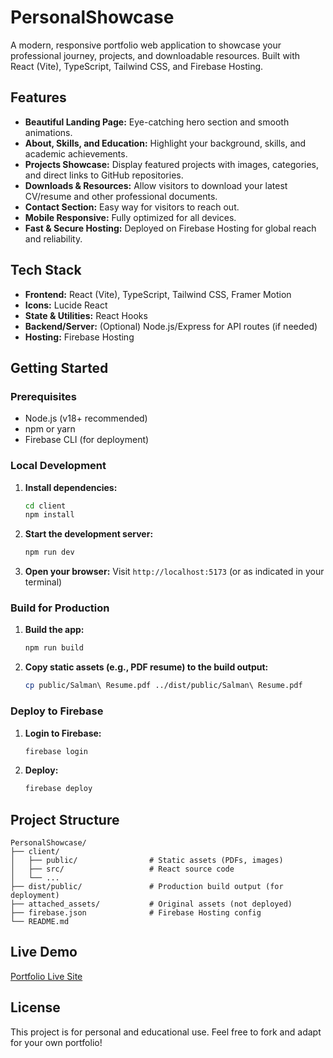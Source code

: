 # PersonalShowcase

A modern, responsive portfolio web application to showcase your professional journey, projects, and downloadable resources. Built with React (Vite), TypeScript, Tailwind CSS, and Firebase Hosting.

## Features

- **Beautiful Landing Page:** Eye-catching hero section and smooth animations.
- **About, Skills, and Education:** Highlight your background, skills, and academic achievements.
- **Projects Showcase:** Display featured projects with images, categories, and direct links to GitHub repositories.
- **Downloads & Resources:** Allow visitors to download your latest CV/resume and other professional documents.
- **Contact Section:** Easy way for visitors to reach out.
- **Mobile Responsive:** Fully optimized for all devices.
- **Fast & Secure Hosting:** Deployed on Firebase Hosting for global reach and reliability.

## Tech Stack

- **Frontend:** React (Vite), TypeScript, Tailwind CSS, Framer Motion
- **Icons:** Lucide React
- **State & Utilities:** React Hooks
- **Backend/Server:** (Optional) Node.js/Express for API routes (if needed)
- **Hosting:** Firebase Hosting

## Getting Started

### Prerequisites
- Node.js (v18+ recommended)
- npm or yarn
- Firebase CLI (for deployment)

### Local Development
1. **Install dependencies:**
   ```sh
   cd client
   npm install
   ```
2. **Start the development server:**
   ```sh
   npm run dev
   ```
3. **Open your browser:**
   Visit `http://localhost:5173` (or as indicated in your terminal)

### Build for Production
1. **Build the app:**
   ```sh
   npm run build
   ```
2. **Copy static assets (e.g., PDF resume) to the build output:**
   ```sh
   cp public/Salman\ Resume.pdf ../dist/public/Salman\ Resume.pdf
   ```

### Deploy to Firebase
1. **Login to Firebase:**
   ```sh
   firebase login
   ```
2. **Deploy:**
   ```sh
   firebase deploy
   ```

## Project Structure

```
PersonalShowcase/
├── client/
│   ├── public/                # Static assets (PDFs, images)
│   ├── src/                   # React source code
│   └── ...
├── dist/public/               # Production build output (for deployment)
├── attached_assets/           # Original assets (not deployed)
├── firebase.json              # Firebase Hosting config
└── README.md
```

## Live Demo
[Portfolio Live Site](https://salman-portfolio-8bc67.web.app)

## License
This project is for personal and educational use. Feel free to fork and adapt for your own portfolio!
